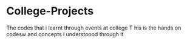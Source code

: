 # College-Projects
The codes that i learnt through events at college
T   his is the hands on codesw and concepts i understoood through it